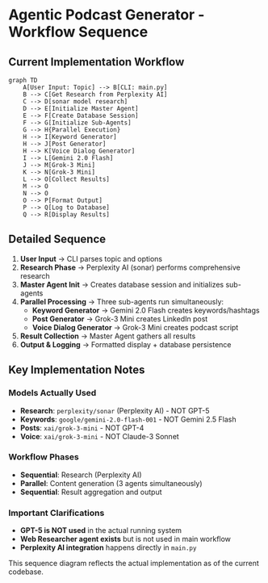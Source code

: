 # Agentic Podcast Generator - Workflow Sequence

## Current Implementation Workflow

```mermaid
graph TD
    A[User Input: Topic] --> B[CLI: main.py]
    B --> C[Get Research from Perplexity AI]
    C --> D[sonar model research]
    D --> E[Initialize Master Agent]
    E --> F[Create Database Session]
    F --> G[Initialize Sub-Agents]
    G --> H{Parallel Execution}
    H --> I[Keyword Generator]
    H --> J[Post Generator]
    H --> K[Voice Dialog Generator]
    I --> L[Gemini 2.0 Flash]
    J --> M[Grok-3 Mini]
    K --> N[Grok-3 Mini]
    L --> O[Collect Results]
    M --> O
    N --> O
    O --> P[Format Output]
    P --> Q[Log to Database]
    Q --> R[Display Results]
```

## Detailed Sequence

1. **User Input** → CLI parses topic and options
2. **Research Phase** → Perplexity AI (sonar) performs comprehensive research
3. **Master Agent Init** → Creates database session and initializes sub-agents
4. **Parallel Processing** → Three sub-agents run simultaneously:
   - **Keyword Generator** → Gemini 2.0 Flash creates keywords/hashtags
   - **Post Generator** → Grok-3 Mini creates LinkedIn post
   - **Voice Dialog Generator** → Grok-3 Mini creates podcast script
5. **Result Collection** → Master Agent gathers all results
6. **Output & Logging** → Formatted display + database persistence

## Key Implementation Notes

### Models Actually Used
- **Research**: `perplexity/sonar` (Perplexity AI) - NOT GPT-5
- **Keywords**: `google/gemini-2.0-flash-001` - NOT Gemini 2.5 Flash
- **Posts**: `xai/grok-3-mini` - NOT GPT-4
- **Voice**: `xai/grok-3-mini` - NOT Claude-3 Sonnet

### Workflow Phases
- **Sequential**: Research (Perplexity AI)
- **Parallel**: Content generation (3 agents simultaneously)
- **Sequential**: Result aggregation and output

### Important Clarifications
- **GPT-5 is NOT used** in the actual running system
- **Web Researcher agent exists** but is not used in main workflow
- **Perplexity AI integration** happens directly in `main.py`

This sequence diagram reflects the actual implementation as of the current codebase.